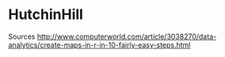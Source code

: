 # HutchinHill

Sources
http://www.computerworld.com/article/3038270/data-analytics/create-maps-in-r-in-10-fairly-easy-steps.html

